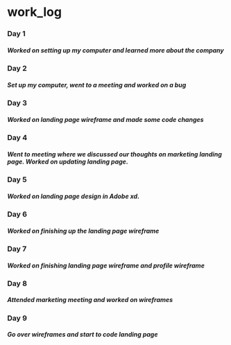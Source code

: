 # work_log

### Day 1

##### Worked on setting up my computer and learned more about the company

### Day 2

##### Set up my computer, went to a meeting and worked on a bug

### Day 3

##### Worked on landing page wireframe and made some code changes

### Day 4

##### Went to meeting where we discussed our thoughts on marketing landing page. Worked on updating landing page.

### Day 5

##### Worked on landing page design in Adobe xd.

### Day 6

##### Worked on finishing up the landing page wireframe

### Day 7

##### Worked on finishing landing page wireframe and profile wireframe

### Day 8

##### Attended marketing meeting and worked on wireframes

### Day 9

##### Go over wireframes and start to code landing page